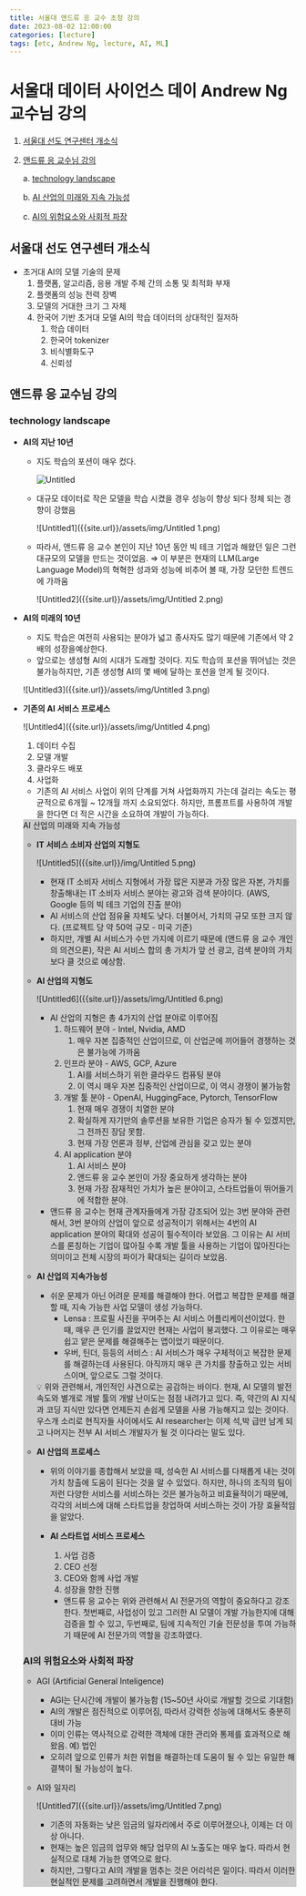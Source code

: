```yaml
---
title: 서울대 앤드류 응 교수 초청 강의
date: 2023-08-02 12:00:00
categories: [lecture]
tags: [etc, Andrew Ng, lecture, AI, ML]
---
```


# 서울대 데이터 사이언스 데이 Andrew Ng 교수님 강의

1. [서울대 선도 연구센터 개소식](#서울대-선도-연구센터-개소식)

2. [앤드류 응 교수님 강의](#technology-landscape)

    a. [technology landscape](#technology-landscape)
    
    b. [AI 산업의 미래와 지속 가능성](#ai-산업의-미래와-지속-가능성)
    
    c. [AI의 위험요소와 사회적 파장](#ai의-위험요소와-사회적-파장)


## 서울대 선도 연구센터 개소식

- 초거대 AI의 모델 기술의 문제
    1. 플랫폼, 알고리즘, 응용 개발 주체 간의 소통 및 최적화 부재
    2. 플랫폼의 성능 전력 장벽
    3. 모델의 거대한 크기 그 자체
    4. 한국어 기반 초거대 모델 AI의 학습 데이터의 상대적인 질저하
        1. 학습 데이터
        2. 한국어 tokenizer
        3. 비식별화도구
        4. 신뢰성

## 앤드류 응 교수님 강의

### technology landscape

- **AI의 지난 10년**
    - 지도 학습의 포션이 매우 컸다.
        
        ![Untitled]({{site.url}}/assets/img/Untitled.png)
        
    - 대규모 데이터로 작은 모델을 학습 시켰을 경우 성능이 향상 되다 정체 되는 경향이 강했음
        
        ![Untitled1]({{site.url}}/assets/img/Untitled 1.png)
        
    - 따라서, 앤드류 응 교수 본인이 지난 10년 동안 빅 테크 기업과 해왔던 일은 그런 대규모의 모델을 만드는 것이었음. ⇒ 이 부분은 현재의 LLM(Large Language Model)의 혁혁한 성과와 성능에 비추어 볼 때, 가장 모던한 트렌드에 가까움
        
        ![Untitled2]({{site.url}}/assets/img/Untitled 2.png)
        
- **AI의 미래의 10년**
    - 지도 학습은 여전히 사용되는 분야가 넓고 종사자도 많기 때문에 기존에서 약 2배의 성장을예상한다.
    - 앞으로는 생성형 AI의 시대가 도래할 것이다. 지도 학습의 포션을 뛰어넘는 것은 불가능하지만, 기존 생성형 AI의 몇 배에 달하는 포션을 얻게 될 것이다.
    
    ![Untitled3]({{site.url}}/assets/img/Untitled 3.png)
    

- **기존의 AI 서비스 프로세스**
    
    ![Untitled4]({{site.url}}/assets/img/Untitled 4.png)
    
    1. 데이터 수집
    2. 모델 개발
    3. 클라우드 배포
    4. 사업화
    - 기존의 AI 서비스 사업이 위의 단계를 거쳐 사업화까지 가는데 걸리는 속도는 평균적으로 6개월 ~ 12개월 까지 소요되었다. 하지만, 프롬프트를 사용하여 개발을 한다면 더 적은 시간을 소요하여 개발이 가능하다.
    
    <aside style="background-color:#cccccc;>
    💡 이 부분과도 관련하여 아래의 ‘어려운 문제를 해결’ 해야 지속 가능한 사업 모델을 생성 가능하다는 것에 동의한다. 프롬프트를 통한 개발이 개발의 속도와 난이도를 드라마틱하게 낮추었기 때문에 충분히 성숙한 기술과 서비스가 아니면 손쉽게 누구나 따라하는 것이 가능하기 때문이다.
    
    </aside>
    

### AI 산업의 미래와 지속 가능성

- **IT 서비스 소비자 산업의 지형도**
    
    ![Untitled5]({{site.url}}/img/Untitled 5.png)
    
    - 현재 IT 소비자 서비스 지형에서 가장 많은 지분과 가장 많은 자본, 가치를 창출해내는 IT 소비자 서비스 분야는 광고와 검색 분야이다. (AWS, Google 등의 빅 테크 기업의 진출 분야)
    - AI 서비스의 산업 점유율 자체도 낮다. 더불어서, 가치의 규모 또한 크지 않다. (프로젝트 당 약 50억 규모 - 미국 기준)
    - 하지만, 개별 AI 서비스가 수만 가지에 이르기 때문에 (앤드류 응 교수 개인의 의견으론), 작은 AI 서비스 합의 총 가치가 앞 선 광고, 검색 분야의 가치보다 클 것으로 예상함.
- **AI 산업의 지형도**
    
    ![Untitled6]({{site.url}}/assets/img/Untitled 6.png)
    
    - AI 산업의 지형은 총 4가지의 산업 분야로 이루어짐
        1. 하드웨어 분야 - Intel, Nvidia, AMD
            1. 매우 자본 집중적인 산업이므로, 이 산업군에 끼어들어 경쟁하는 것은 불가능에 가까움
        2. 인프라 분야 - AWS, GCP, Azure
            1. AI를 서비스하기 위한 클라우드 컴퓨팅 분야
            2. 이 역시 매우 자본 집중적인 산업이므로, 이 역시 경쟁이 불가능함
        3. 개발 툴 분야 - OpenAI, HuggingFace, Pytorch, TensorFlow
            1. 현재 매우 경쟁이 치열한 분야
            2. 확실하게 자기만의 솔루션을 보유한 기업은 승자가 될 수 있겠지만, 그 전까진 장담 못함.
            3. 현재 가장 언론과 정부, 산업에 관심을 갖고 있는 분야
        4. AI application 분야
            1. AI 서비스 분야
            2. 앤드류 응 교수 본인이 가장 중요하게 생각하는 분야
            3. 현재 가장 잠재적인 가치가 높은 분야이고, 스타트업들이 뛰어들기에 적합한 분야.
    - 앤드류 응 교수는 현재 관계자들에게 가장 강조되어 있는 3번 분야와 관련해서, 3번 분야의 산업이 앞으로 성공적이기 위해서는 4번의 AI application 분야의 확대와 성공이 필수적이라 보았음. 그 이유는 AI 서비스를 론칭하는 기업이 많아질 수록 개발 툴을 사용하는 기업이 많아진다는 의미이고 전체 시장의 파이가 확대되는 길이라 보았음.
- **AI 산업의 지속가능성**
    - 쉬운 문제가 아닌 어려운 문제를 해결해야 한다. 어렵고 복잡한 문제를 해결할 때, 지속 가능한 사업 모델이 생성 가능하다.
        - Lensa : 프로필 사진을 꾸며주는 AI 서비스 어플리케이션이었다. 한 때, 매우 큰 인기를 끌었지만 현재는 사업이 붕괴했다. 그 이유로는 매우 쉽고 얕은 문제를 해결해주는 앱이었기 때문이다.
        - 우버, 틴더, 등등의 서비스 : AI 서비스가 매우 구체적이고 복잡한 문제를 해결하는데 사용된다. 아직까지 매우 큰 가치를 창출하고 있는 서비스이며, 앞으로도 그럴 것이다.
    
    <aside>
    💡 위와 관련해서, 개인적인 사견으로는 공감하는 바이다. 현재, AI 모델의 발전 속도와 별개로 개발 툴의 개발 난이도는 점점 내려가고 있다. 즉, 약간의 AI 지식과 코딩 지식만 있다면 언제든지 손쉽게 모델을 사용 가능해지고 있는 것이다. 우스개 소리로 현직자들 사이에서도 AI researcher는 이제 석,박 급만 남게 되고 나머지는 전부 AI 서비스 개발자가 될 것 이다라는 말도 있다.
    
    </aside>
    
- **AI 산업의 프로세스**
    - 위의 이야기를 종합해서 보았을 때, 성숙한 AI 서비스를 다채롭게 내는 것이 가치 창출에 도움이 된다는 것을 알 수 있었다. 하지만, 하나의 조직의 팀이 저런 다양한 서비스를 서비스하는 것은 불가능하고 비효율적이기 때문에, 각각의 서비스에 대해 스타트업을 창업하여 서비스하는 것이 가장 효율적임을 알았다.
    - **AI 스타트업 서비스 프로세스**
        1. 사업 검증
        2. CEO 선정
        3. CEO와 함께 사업 개발
        4. 성장을 향한 진행
        
        - 앤드류 응 교수는 위와 관련해서 AI 전문가의 역할이 중요하다고 강조한다. 첫번째로, 사업성이 있고 그러한 AI 모델이 개발 가능한지에 대해 검증을 할 수 있고, 두번째로, 팀에 지속적인 기술 전문성을 투여 가능하기 때문에 AI 전문가의 역할을 강조하였다.

### AI의 위험요소와 사회적 파장

- AGI (Artificial General Inteligence)
    - AGI는 단시간에 개발이 불가능함 (15~50년 사이로 개발할 것으로 기대함)
    - AI의 개발은 점진적으로 이루어짐, 따라서 강력한 성능에 대해서도 충분히 대비 가능
    - 이미 인류는 역사적으로 강력한 객체에 대한 관리와 통제를 효과적으로 해왔음. 예) 법인
    - 오히려 앞으로 인류가 처한 위협을 해결하는데 도움이 될 수 있는 유일한 해결책이 될 가능성이 높다.
- AI와 일자리
    
    ![Untitled7]({{site.url}}/assets/img/Untitled 7.png)
    
    - 기존의 자동화는 낮은 임금의 일자리에서 주로 이루어졌으나, 이제는 더 이상 아니다.
    - 현재는 높은 임금의 업무와 해당 업무의 AI 노출도는 매우 높다. 따라서 현실적으로 대체 가능한 영역으로 왔다.
    - 하지만, 그렇다고 AI의 개발을 멈추는 것은 어리석은 일이다. 따라서 이러한 현실적인 문제를 고려하면서 개발을 진행해야 한다.
